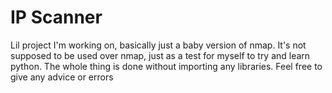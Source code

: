 # IP Scanner
Lil project I'm working on, basically just a baby version of nmap. It's not supposed to be used over nmap, just as a test for myself to try and learn python.
The whole thing is done without importing any libraries.
Feel free to give any advice or errors
